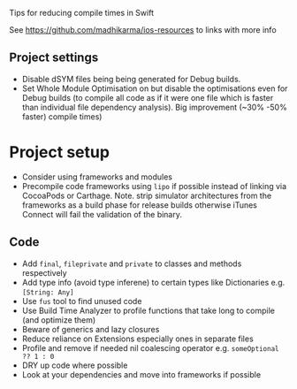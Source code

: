 Tips for reducing compile times in Swift

See https://github.com/madhikarma/ios-resources to links with more info

## Project settings
- Disable dSYM files being being generated for Debug builds.
- Set Whole Module Optimisation on but disable the optimisations even for Debug builds (to compile all code as if it were one file which is faster than individual file dependency analysis). Big improvement (~30% -50% faster) compile times)

# Project setup
- Consider using frameworks and modules
- Precompile code frameworks using `lipo` if possible instead of linking via CocoaPods or Carthage. Note. strip simulator architectures from the frameworks as a build phase for release builds otherwise iTunes Connect will fail the validation of the binary.

## Code
- Add `final`, `fileprivate` and `private` to classes and methods respectively
- Add type info (avoid type inferene) to certain types like Dictionaries e.g. `[String: Any]`
- Use `fus` tool to find unused code
- Use Build Time Analyzer to profile functions that take long to compile (and optimize them)
- Beware of generics and lazy closures
- Reduce reliance on Extensions especially ones in separate files
- Profile and remove if needed nil coalescing operator e.g. `someOptional ?? 1 : 0`
- DRY up code where possible
- Look at your dependencies and move into frameworks if possible

